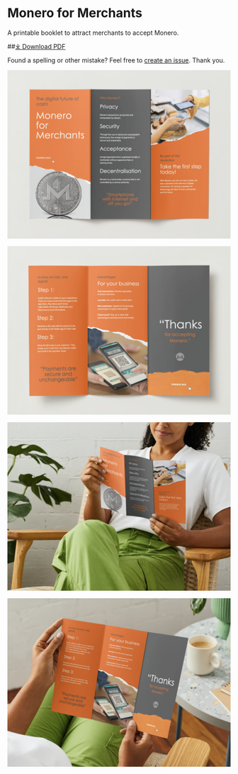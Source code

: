 # Monero for Merchants

A printable booklet to attract merchants to accept Monero.

##[&#10515; Download PDF](./Monero%20for%20Merchants%20Booklet%20-%20english.pdf)

Found a spelling or other mistake? Feel free to [create an issue](https://github.com/ASchmidt1024/monero-for-merchants-booklet/issues/new/choose). Thank you.

![Page 1](images/Screenshot%202023-08-31%20at%2007.50.14.png)

![Page 2](images/Screenshot%202023-08-31%20at%2007.50.18.png)

![Preview 1](images/Screenshot%202023-08-31%20at%2007.50.24.png)

![Preview 2](images/Screenshot%202023-08-31%20at%2007.50.28.png)
